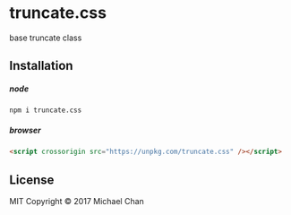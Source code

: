 # truncate.css
base truncate class

## Installation
##### node
```
npm i truncate.css
```

##### browser
```html
<script crossorigin src="https://unpkg.com/truncate.css" /></script>
```

## License
MIT
Copyright &copy; 2017 Michael Chan
